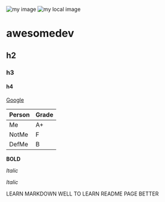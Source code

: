 ![my image](https://fastly.picsum.photos/id/296/600/400.jpg?hmac=d0b0HACiExoMkGgjXnE6GrmWMrhKl-iw2gKO4pcDzIU)
![my local image](./images/cat.png)
# awesomedev
## h2
### h3
#### h4
[Google](https://www.google.com)

| Person | Grade |
| ------ | ----- |
| Me     | A+    |
| NotMe  | F     |
| DefMe  | B     |

**BOLD**

*Italic*

_Italic_

LEARN MARKDOWN WELL
TO LEARN README PAGE BETTER
